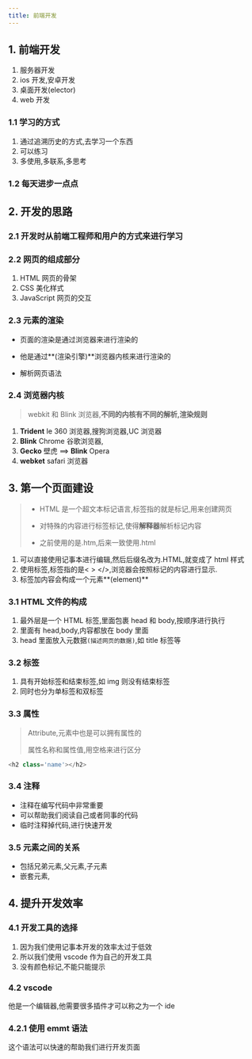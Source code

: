 ```yaml
---
title: 前端开发
---
```


## 1. 前端开发

1. 服务器开发
2. ios 开发,安卓开发
3. 桌面开发(elector)
4. web 开发

### 1.1 学习的方式

1. 通过追溯历史的方式,去学习一个东西
2. 可以练习
3. 多使用,多联系,多思考

### 1.2 每天进步一点点

## 2. 开发的思路

### 2.1 开发时从前端工程师和用户的方式来进行学习

### 2.2 网页的组成部分

1. HTML 网页的骨架
2. CSS 美化样式
3. JavaScript 网页的交互

### 2.3 元素的渲染

- 页面的渲染是通过浏览器来进行渲染的

- 他是通过**(渲染引擎)**浏览器内核来进行渲染的
- 解析网页语法

### 2.4 浏览器内核

> webkit 和 Blink 浏览器,**不同的内核有不同的解析,渲染规则**

1. **Trident** Ie 360 浏览器,搜狗浏览器,UC 浏览器
2. **Blink** Chrome 谷歌浏览器,
3. **Gecko** 壁虎 ==> **Blink** Opera
4. **webket** safari 浏览器

## 3. 第一个页面建设

> - HTML 是一个超文本标记语言,标签指的就是标记,用来创建网页
>
> - 对特殊的内容进行标签标记,使得**解释器**解析标记内容
> - 之前使用的是.htm,后来一致使用.html

1. 可以直接使用记事本进行编辑,然后后缀名改为.HTML,就变成了 html 样式
2. 使用标签,标签指的是< > </>,浏览器会按照标记的内容进行显示.
3. 标签加内容会构成一个元素**(element)**

### 3.1 HTML 文件的构成

1. 最外层是一个 HTML 标签,里面包裹 head 和 body,按顺序进行执行
2. 里面有 head,body,内容都放在 body 里面
3. head 里面放入元数据`(描述网页的数据)`,如 title 标签等

### 3.2 标签

1. 具有开始标签和结束标签,如 img 则没有结束标签
2. 同时也分为单标签和双标签

### 3.3 属性

> Attribute,元素中也是可以拥有属性的
>
> 属性名称和属性值,用空格来进行区分

```js
<h2 class='name'></h2>
```

### 3.4 注释

- 注释在编写代码中非常重要
- 可以帮助我们阅读自己或者同事的代码
- 临时注释掉代码,进行快速开发

### 3.5 元素之间的关系

- 包括兄弟元素,父元素,子元素
- 嵌套元素,

## 4. 提升开发效率

### 4.1 开发工具的选择

1. 因为我们使用记事本开发的效率太过于低效
2. 所以我们使用 vscode 作为自己的开发工具
3. 没有颜色标记,不能只能提示

### 4.2 vscode

他是一个编辑器,他需要很多插件才可以称之为一个 ide

### 4.2.1 使用 emmt 语法

这个语法可以快速的帮助我们进行开发页面
